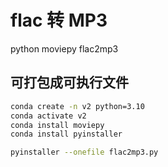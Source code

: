 # flac 转 MP3

python moviepy flac2mp3 

## 可打包成可执行文件

```bash
conda create -n v2 python=3.10
conda activate v2
conda install moviepy
conda install pyinstaller
```


```bash
pyinstaller --onefile flac2mp3.py
```